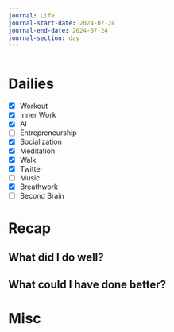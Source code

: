 ```yaml
---
journal: Life
journal-start-date: 2024-07-24
journal-end-date: 2024-07-24
journal-section: day
---
```


```calendar-nav
```

# Dailies

- [x] Workout
- [x] Inner Work
- [x] AI
- [ ] Entrepreneurship
- [x] Socialization
- [x] Meditation
- [x] Walk
- [x] Twitter
- [ ] Music
- [x] Breathwork
- [ ] Second Brain

# Recap

## What did I do well?


## What could I have done better?


# Misc




